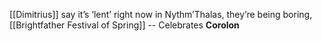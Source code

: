 
[[Dimitrius]] say it’s ‘lent’ right now in Nythm’Thalas, they’re being boring, [[Brightfather Festival of Spring]] -- Celebrates **Corolon**